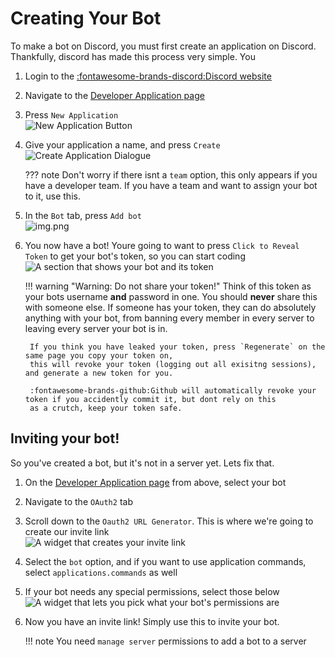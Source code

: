 # Creating Your Bot

To make a bot on Discord, you must first create an application on Discord. Thankfully, discord has made this process very simple. You

1. Login to the [:fontawesome-brands-discord:Discord website](https://discord.com/)

2. Navigate to the [Developer Application page](https://discord.com/developers/applications)

3. Press `New Application`
   <br>![New Application Button](../images/CreatingYourBot/NewApplication.png "The New Application Button")

4. Give your application a name, and press `Create`
    <br>![Create Application Dialogue](../images/CreatingYourBot/CreateAnApplication.png "The Create Application Dialogue")

    ??? note
        Don't worry if there isnt a `team` option, this only appears if you have a developer team.
        If you have a team and want to assign your bot to it, use this.

5. In the `Bot` tab, press `Add bot`
    <br>![img.png](../images/CreatingYourBot/BuildABot.png "The Add bot button and text")

6. You now have a bot! Youre going to want to press `Click to Reveal Token` to get your bot's token, so you can start coding
    <br>![A section that shows your bot and its token](../images/CreatingYourBot/BotUserToken.png "The bot display")

    !!! warning "Warning: Do not share your token!"
        Think of this token as your bots username **and** password in one. You should **never** share this with someone else.
        If someone has your token, they can do absolutely anything with your bot, from banning every member in every server to
        leaving every server your bot is in.

        If you think you have leaked your token, press `Regenerate` on the same page you copy your token on,
        this will revoke your token (logging out all exisitng sessions), and generate a new token for you.

        :fontawesome-brands-github:Github will automatically revoke your token if you accidently commit it, but dont rely on this
        as a crutch, keep your token safe.

## Inviting your bot!

So you've created a bot, but it's not in a server yet. Lets fix that.

1. On the [Developer Application page](https://discord.com/developers/applications) from above, select your bot

2. Navigate to the `OAuth2` tab

3. Scroll down to the `Oauth2 URL Generator`. This is where we're going to create our invite link
    <br>![A widget that creates your invite link](../images/CreatingYourBot/oauth2Gen.png "The invite oauth2 generator")

4. Select the `bot` option, and if you want to use application commands, select `applications.commands` as well

5. If your bot needs any special permissions, select those below
    <br>![A widget that lets you pick what your bot's permissions are](../images/CreatingYourBot/botPerms.png "Bot Permissions")

6. Now you have an invite link! Simply use this to invite your bot.

    !!! note
        You need `manage server` permissions to add a bot to a server
